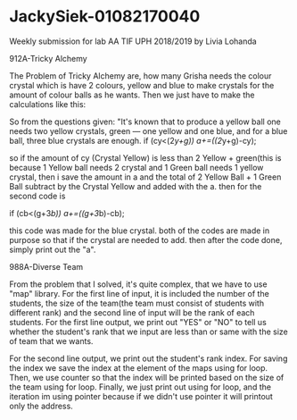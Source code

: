 # JackySiek-01082170040
Weekly submission for lab AA TIF UPH 2018/2019 by Livia Lohanda

912A-Tricky Alchemy

The Problem of Tricky Alchemy are, how many Grisha needs the colour crystal which is have 2 colours, yellow and blue to make crystals for the amount of colour balls as he wants. Then we just have to make the calculations like this:

So from the questions given: "It's known that to produce a yellow ball one needs two yellow crystals, green — one yellow and one blue, and for a blue ball, three blue crystals are enough. if (cy<(2*y+g)) a+=((2*y+g)-cy);

so if the amount of cy (Crystal Yellow) is less than 2 Yellow + green(this is because 1 Yellow ball needs 2 crystal and 1 Green ball needs 1 yellow crystal, then i save the amount in a and the total of 2 Yellow Ball + 1 Green Ball subtract by the Crystal Yellow and added with the a. then for the second code is

if (cb<(g+3*b)) a+=((g+3*b)-cb);

this code was made for the blue crystal. both of the codes are made in purpose so that if the crystal are needed to add.
then after the code done, simply print out the "a".

988A-Diverse Team

From the problem that I solved, it's quite complex, that we have to use "map" library. For the first line of input, it is included the number of the students, the size of the team(the team must consist of students with different rank) and the second line of input will be the rank of each students. For the first line output, we print out "YES" or "NO" to tell us whether the student's rank that we input are less than or same with the size of team that we wants.

For the second line output, we print out the student's rank index. For saving the index we save the index at the element of the maps using for loop. Then, we use counter so that the index will be printed based on the size of the team using for loop. Finally, we just print out using for loop, and the iteration im using pointer because if we didn't use pointer it will printout only the address.
